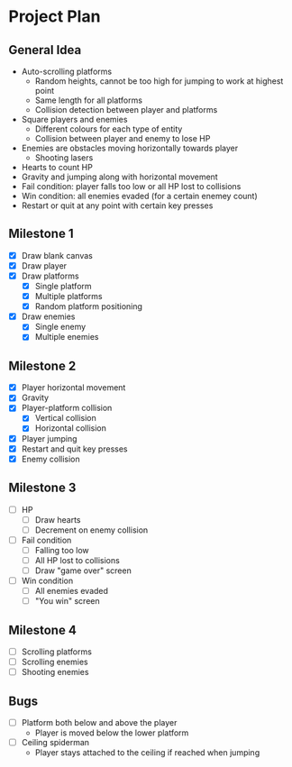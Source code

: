 # Project Plan

## General Idea

- Auto-scrolling platforms
  - Random heights, cannot be too high for jumping to work at highest point
  - Same length for all platforms
  - Collision detection between player and platforms
- Square players and enemies
  - Different colours for each type of entity
  - Collision between player and enemy to lose HP
- Enemies are obstacles moving horizontally towards player
  - Shooting lasers
- Hearts to count HP
- Gravity and jumping along with horizontal movement
- Fail condition: player falls too low or all HP lost to collisions
- Win condition: all enemies evaded (for a certain enemey count)
- Restart or quit at any point with certain key presses

## Milestone 1

- [x] Draw blank canvas
- [x] Draw player
- [x] Draw platforms
  - [x] Single platform
  - [x] Multiple platforms
  - [x] Random platform positioning
- [x] Draw enemies
  - [x] Single enemy
  - [x] Multiple enemies

## Milestone 2

- [x] Player horizontal movement
- [x] Gravity
- [x] Player-platform collision
  - [x] Vertical collision
  - [x] Horizontal collision
- [x] Player jumping
- [x] Restart and quit key presses
- [x] Enemy collision

## Milestone 3

- [ ] HP
  - [ ] Draw hearts
  - [ ] Decrement on enemy collision
- [ ] Fail condition
  - [ ] Falling too low
  - [ ] All HP lost to collisions
  - [ ] Draw "game over" screen
- [ ] Win condition
  - [ ] All enemies evaded
  - [ ] "You win" screen

## Milestone 4

- [ ] Scrolling platforms
- [ ] Scrolling enemies
- [ ] Shooting enemies

## Bugs

- [ ] Platform both below and above the player
    - Player is moved below the lower platform
- [ ] Ceiling spiderman
  - Player stays attached to the ceiling if reached when jumping
